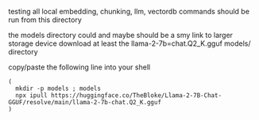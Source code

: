 testing all local embedding, chunking, llm, vectordb
commands should be run from this directory

the models directory could and maybe should be a smy link to larger storage device
download at least the llama-2-7b=chat.Q2_K.gguf models/ directory

copy/paste the following line into your shell

```
(
  mkdir -p models ; models
  npx ipull https://huggingface.co/TheBloke/Llama-2-7B-Chat-GGUF/resolve/main/llama-2-7b-chat.Q2_K.gguf
)